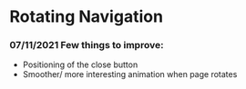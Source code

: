 # Rotating Navigation


### 07/11/2021 Few things to improve:
* Positioning of the close button
* Smoother/ more interesting animation when page rotates
